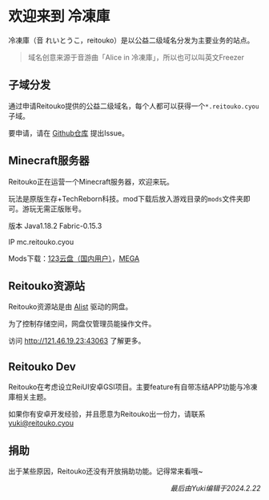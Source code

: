 # 欢迎来到 冷凍庫
    
冷凍庫（音 れいとうこ，reitouko）是以公益二级域名分发为主要业务的站点。    

> 域名创意来源于音游曲「Alice in 冷凍庫」，所以也可以叫英文Freezer   

## 子域分发
    
通过申请Reitouko提供的公益二级域名，每个人都可以获得一个`*.reitouko.cyou`子域。   

要申请，请在 [Github仓库](https://github.com/ArkYuki/reitouko-cyou) 提出Issue。   

## Minecraft服务器
   
Reitouko正在运营一个Minecraft服务器，欢迎来玩。   

玩法是原版生存+TechReborn科技。mod下载后放入游戏目录的`mods`文件夹即可。游玩无需正版账号。   
   
版本 Java1.18.2 Fabric-0.15.3   
   
IP mc.reitouko.cyou   
   
Mods下载：[123云盘（国内用户）](https://www.123pan.com/s/lzELVv-cJ15d.html)，[MEGA](https://mega.nz/folder/hj9X0IhA#RWLkSJnnhMYTbQbynnObxw)    

## Reitouko资源站
    
Reitouko资源站是由 [Alist](https://github.com/alist-org/alist) 驱动的网盘。   
   
为了控制存储空间，网盘仅管理员能操作文件。    
   
访问 http://121.46.19.23:43063 了解更多。   
    
## Reitouko Dev
    
Reitouko在考虑设立ReiUI安卓GSI项目。主要feature有自带冻结APP功能与冷凍庫相关主题。   
   
如果你有安卓开发经验，并且愿意为Reitouko出一份力，请联系 [yuki@reitouko.cyou](mailto:yuki@reitouko.cyou)   
    
## 捐助
   
出于某些原因，Reitouko还没有开放捐助功能。记得常来看哦~   
   
<p align="right"><i>最后由Yuki编辑于2024.2.22</i></p>